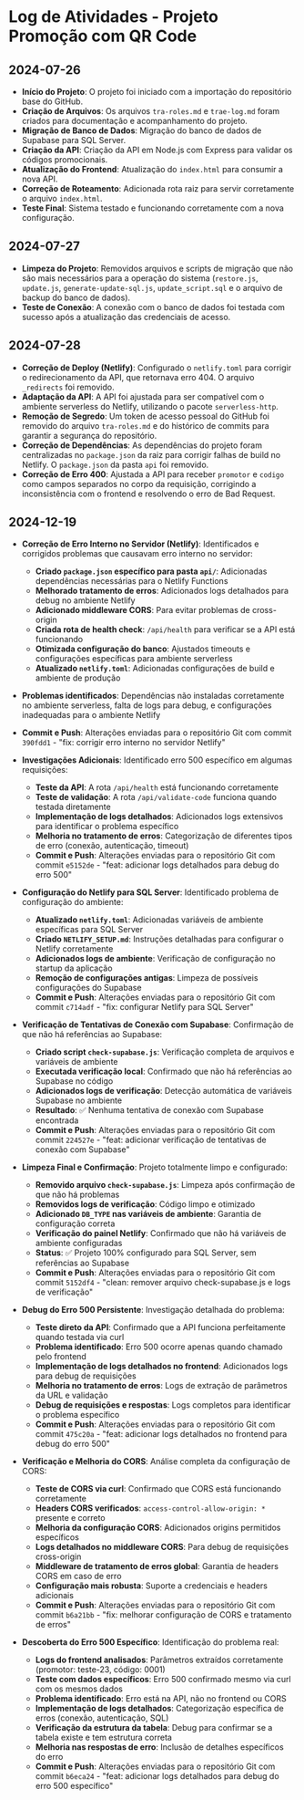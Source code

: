 # Log de Atividades - Projeto Promoção com QR Code

## 2024-07-26

- **Início do Projeto**: O projeto foi iniciado com a importação do repositório base do GitHub.
- **Criação de Arquivos**: Os arquivos `tra-roles.md` e `trae-log.md` foram criados para documentação e acompanhamento do projeto.
- **Migração de Banco de Dados**: Migração do banco de dados de Supabase para SQL Server.
- **Criação da API**: Criação da API em Node.js com Express para validar os códigos promocionais.
- **Atualização do Frontend**: Atualização do `index.html` para consumir a nova API.
- **Correção de Roteamento**: Adicionada rota raiz para servir corretamente o arquivo `index.html`.
- **Teste Final**: Sistema testado e funcionando corretamente com a nova configuração.

## 2024-07-27

- **Limpeza do Projeto**: Removidos arquivos e scripts de migração que não são mais necessários para a operação do sistema (`restore.js`, `update.js`, `generate-update-sql.js`, `update_script.sql` e o arquivo de backup do banco de dados).
- **Teste de Conexão**: A conexão com o banco de dados foi testada com sucesso após a atualização das credenciais de acesso.

## 2024-07-28

- **Correção de Deploy (Netlify)**: Configurado o `netlify.toml` para corrigir o redirecionamento da API, que retornava erro 404. O arquivo `_redirects` foi removido.
- **Adaptação da API**: A API foi ajustada para ser compatível com o ambiente serverless do Netlify, utilizando o pacote `serverless-http`.
- **Remoção de Segredo**: Um token de acesso pessoal do GitHub foi removido do arquivo `tra-roles.md` e do histórico de commits para garantir a segurança do repositório.
- **Correção de Dependências**: As dependências do projeto foram centralizadas no `package.json` da raiz para corrigir falhas de build no Netlify. O `package.json` da pasta `api` foi removido.
- **Correção de Erro 400**: Ajustada a API para receber `promotor` e `codigo` como campos separados no corpo da requisição, corrigindo a inconsistência com o frontend e resolvendo o erro de Bad Request.

## 2024-12-19

- **Correção de Erro Interno no Servidor (Netlify)**: Identificados e corrigidos problemas que causavam erro interno no servidor:
  - **Criado `package.json` específico para pasta `api/`**: Adicionadas dependências necessárias para o Netlify Functions
  - **Melhorado tratamento de erros**: Adicionados logs detalhados para debug no ambiente Netlify
  - **Adicionado middleware CORS**: Para evitar problemas de cross-origin
  - **Criada rota de health check**: `/api/health` para verificar se a API está funcionando
  - **Otimizada configuração do banco**: Ajustados timeouts e configurações específicas para ambiente serverless
  - **Atualizado `netlify.toml`**: Adicionadas configurações de build e ambiente de produção
- **Problemas identificados**: Dependências não instaladas corretamente no ambiente serverless, falta de logs para debug, e configurações inadequadas para o ambiente Netlify
- **Commit e Push**: Alterações enviadas para o repositório Git com commit `390fdd1` - "fix: corrigir erro interno no servidor Netlify"

- **Investigações Adicionais**: Identificado erro 500 específico em algumas requisições:
  - **Teste da API**: A rota `/api/health` está funcionando corretamente
  - **Teste de validação**: A rota `/api/validate-code` funciona quando testada diretamente
  - **Implementação de logs detalhados**: Adicionados logs extensivos para identificar o problema específico
  - **Melhoria no tratamento de erros**: Categorização de diferentes tipos de erro (conexão, autenticação, timeout)
  - **Commit e Push**: Alterações enviadas para o repositório Git com commit `e5152de` - "feat: adicionar logs detalhados para debug do erro 500"

- **Configuração do Netlify para SQL Server**: Identificado problema de configuração do ambiente:
  - **Atualizado `netlify.toml`**: Adicionadas variáveis de ambiente específicas para SQL Server
  - **Criado `NETLIFY_SETUP.md`**: Instruções detalhadas para configurar o Netlify corretamente
  - **Adicionados logs de ambiente**: Verificação de configuração no startup da aplicação
  - **Remoção de configurações antigas**: Limpeza de possíveis configurações do Supabase
  - **Commit e Push**: Alterações enviadas para o repositório Git com commit `c714adf` - "fix: configurar Netlify para SQL Server"

- **Verificação de Tentativas de Conexão com Supabase**: Confirmação de que não há referências ao Supabase:
  - **Criado script `check-supabase.js`**: Verificação completa de arquivos e variáveis de ambiente
  - **Executada verificação local**: Confirmado que não há referências ao Supabase no código
  - **Adicionados logs de verificação**: Detecção automática de variáveis Supabase no ambiente
  - **Resultado**: ✅ Nenhuma tentativa de conexão com Supabase encontrada
  - **Commit e Push**: Alterações enviadas para o repositório Git com commit `224527e` - "feat: adicionar verificação de tentativas de conexão com Supabase"

- **Limpeza Final e Confirmação**: Projeto totalmente limpo e configurado:
  - **Removido arquivo `check-supabase.js`**: Limpeza após confirmação de que não há problemas
  - **Removidos logs de verificação**: Código limpo e otimizado
  - **Adicionado `DB_TYPE` nas variáveis de ambiente**: Garantia de configuração correta
  - **Verificação do painel Netlify**: Confirmado que não há variáveis de ambiente configuradas
  - **Status**: ✅ Projeto 100% configurado para SQL Server, sem referências ao Supabase
  - **Commit e Push**: Alterações enviadas para o repositório Git com commit `5152df4` - "clean: remover arquivo check-supabase.js e logs de verificação"

- **Debug do Erro 500 Persistente**: Investigação detalhada do problema:
  - **Teste direto da API**: Confirmado que a API funciona perfeitamente quando testada via curl
  - **Problema identificado**: Erro 500 ocorre apenas quando chamado pelo frontend
  - **Implementação de logs detalhados no frontend**: Adicionados logs para debug de requisições
  - **Melhoria no tratamento de erros**: Logs de extração de parâmetros da URL e validação
  - **Debug de requisições e respostas**: Logs completos para identificar o problema específico
  - **Commit e Push**: Alterações enviadas para o repositório Git com commit `475c20a` - "feat: adicionar logs detalhados no frontend para debug do erro 500"

- **Verificação e Melhoria do CORS**: Análise completa da configuração de CORS:
  - **Teste de CORS via curl**: Confirmado que CORS está funcionando corretamente
  - **Headers CORS verificados**: `access-control-allow-origin: *` presente e correto
  - **Melhoria da configuração CORS**: Adicionados origins permitidos específicos
  - **Logs detalhados no middleware CORS**: Para debug de requisições cross-origin
  - **Middleware de tratamento de erros global**: Garantia de headers CORS em caso de erro
  - **Configuração mais robusta**: Suporte a credenciais e headers adicionais
  - **Commit e Push**: Alterações enviadas para o repositório Git com commit `b6a21bb` - "fix: melhorar configuração de CORS e tratamento de erros"

- **Descoberta do Erro 500 Específico**: Identificação do problema real:
  - **Logs do frontend analisados**: Parâmetros extraídos corretamente (promotor: teste-23, código: 0001)
  - **Teste com dados específicos**: Erro 500 confirmado mesmo via curl com os mesmos dados
  - **Problema identificado**: Erro está na API, não no frontend ou CORS
  - **Implementação de logs detalhados**: Categorização específica de erros (conexão, autenticação, SQL)
  - **Verificação da estrutura da tabela**: Debug para confirmar se a tabela existe e tem estrutura correta
  - **Melhoria nas respostas de erro**: Inclusão de detalhes específicos do erro
  - **Commit e Push**: Alterações enviadas para o repositório Git com commit `b6eca24` - "feat: adicionar logs detalhados para debug do erro 500 específico"